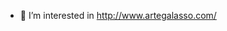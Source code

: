 - 👀 I’m interested in http://www.artegalasso.com/

<!---
Terence-art/Terence-art is a ✨ special ✨ repository because its `README.md` (this file) appears on your GitHub profile.
You can click the Preview link to take a look at your changes.
--->

